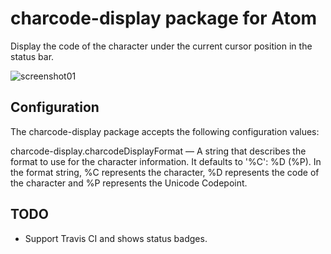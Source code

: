 # charcode-display package for Atom

Display the code of the character under the current cursor position in the status bar.

![screenshot01](https://raw.github.com/yonchu/charcode-display/master/img/screenshot01.png)

## Configuration

The charcode-display package accepts the following configuration values:

charcode-display.charcodeDisplayFormat — A string that describes the format to use for the character information. It defaults to '%C': %D (%P). In the format string, %C represents the character, %D represents the code of the character and %P represents the Unicode Codepoint.

## TODO

* Support Travis CI and shows status badges.
